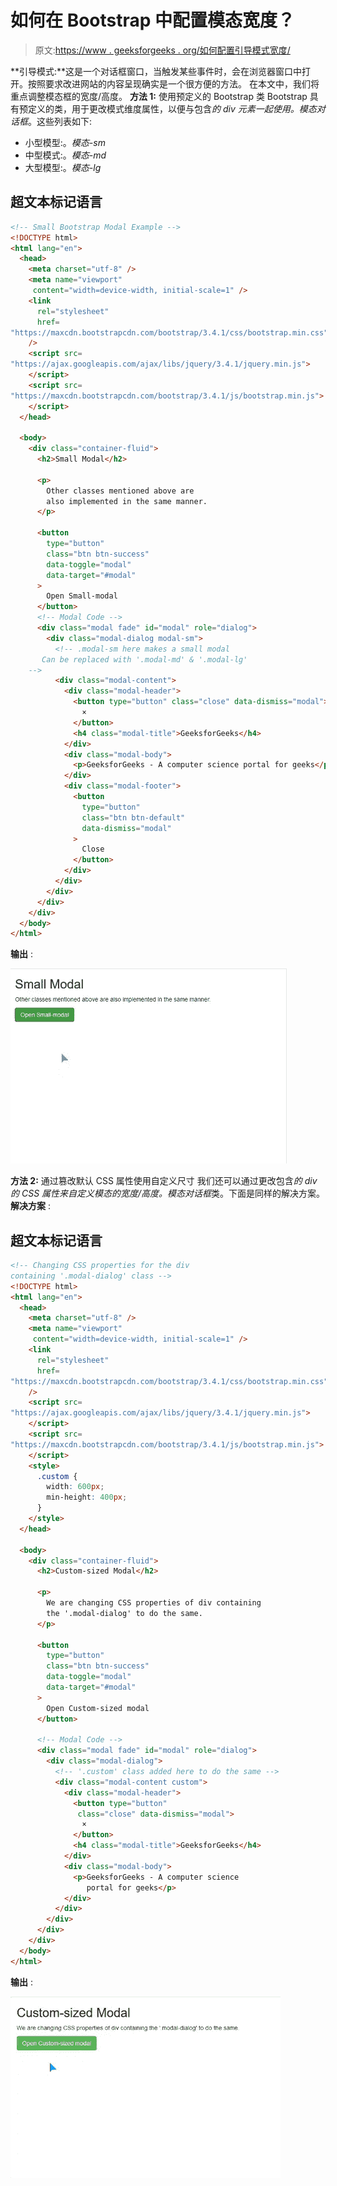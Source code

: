 # 如何在 Bootstrap 中配置模态宽度？

> 原文:[https://www . geeksforgeeks . org/如何配置引导模式宽度/](https://www.geeksforgeeks.org/how-to-configure-modal-width-in-bootstrap/)

**引导模式:**这是一个对话框窗口，当触发某些事件时，会在浏览器窗口中打开。按照要求改进网站的内容呈现确实是一个很方便的方法。
在本文中，我们将重点调整模态框的宽度/高度。
**方法 1:** 使用预定义的 Bootstrap 类
Bootstrap 具有预定义的类，用于更改模式维度属性，以便与包含*的 div 元素一起使用。模态对话框*。这些列表如下:

*   小型模型:。*模态-sm*
*   中型模式:。*模态-md*
*   大型模型:。*模态-lg*

## 超文本标记语言

```html
<!-- Small Bootstrap Modal Example -->
<!DOCTYPE html>
<html lang="en">
  <head>
    <meta charset="utf-8" />
    <meta name="viewport" 
     content="width=device-width, initial-scale=1" />
    <link
      rel="stylesheet"
      href=
"https://maxcdn.bootstrapcdn.com/bootstrap/3.4.1/css/bootstrap.min.css"
    />
    <script src=
"https://ajax.googleapis.com/ajax/libs/jquery/3.4.1/jquery.min.js">
    </script>
    <script src=
"https://maxcdn.bootstrapcdn.com/bootstrap/3.4.1/js/bootstrap.min.js">
    </script>
  </head>

  <body>
    <div class="container-fluid">
      <h2>Small Modal</h2>

      <p>
        Other classes mentioned above are 
        also implemented in the same manner.
      </p>

      <button
        type="button"
        class="btn btn-success"
        data-toggle="modal"
        data-target="#modal"
      >
        Open Small-modal
      </button>
      <!-- Modal Code -->
      <div class="modal fade" id="modal" role="dialog">
        <div class="modal-dialog modal-sm">
          <!-- .modal-sm here makes a small modal
       Can be replaced with '.modal-md' & '.modal-lg'
    -->
          <div class="modal-content">
            <div class="modal-header">
              <button type="button" class="close" data-dismiss="modal">
                ×
              </button>
              <h4 class="modal-title">GeeksforGeeks</h4>
            </div>
            <div class="modal-body">
              <p>GeeksforGeeks - A computer science portal for geeks</p>
            </div>
            <div class="modal-footer">
              <button
                type="button"
                class="btn btn-default"
                data-dismiss="modal"
              >
                Close
              </button>
            </div>
          </div>
        </div>
      </div>
    </div>
  </body>
</html>
```

**输出** :

![](img/175bd2b39ff19d597f97160c42df74ad.png)

**方法 2:** 通过篡改默认 CSS 属性使用自定义尺寸
我们还可以通过更改包含*的 div 的 CSS 属性来自定义模态的宽度/高度。模态对话框*类。下面是同样的解决方案。
**解决方案** :

## 超文本标记语言

```html
<!-- Changing CSS properties for the div 
containing '.modal-dialog' class -->
<!DOCTYPE html>
<html lang="en">
  <head>
    <meta charset="utf-8" />
    <meta name="viewport" 
     content="width=device-width, initial-scale=1" />
    <link
      rel="stylesheet"
      href=
"https://maxcdn.bootstrapcdn.com/bootstrap/3.4.1/css/bootstrap.min.css"
    />
    <script src=
"https://ajax.googleapis.com/ajax/libs/jquery/3.4.1/jquery.min.js">
    </script>
    <script src=
"https://maxcdn.bootstrapcdn.com/bootstrap/3.4.1/js/bootstrap.min.js">
    </script>
    <style>
      .custom {
        width: 600px;
        min-height: 400px;
      }
    </style>
  </head>

  <body>
    <div class="container-fluid">
      <h2>Custom-sized Modal</h2>

      <p>
        We are changing CSS properties of div containing 
        the '.modal-dialog' to do the same.
      </p>

      <button
        type="button"
        class="btn btn-success"
        data-toggle="modal"
        data-target="#modal"
      >
        Open Custom-sized modal
      </button>

      <!-- Modal Code -->
      <div class="modal fade" id="modal" role="dialog">
        <div class="modal-dialog">
          <!-- '.custom' class added here to do the same -->
          <div class="modal-content custom">
            <div class="modal-header">
              <button type="button" 
               class="close" data-dismiss="modal">
                ×
              </button>
              <h4 class="modal-title">GeeksforGeeks</h4>
            </div>
            <div class="modal-body">
              <p>GeeksforGeeks - A computer science 
                 portal for geeks</p>
            </div>
          </div>
        </div>
      </div>
    </div>
  </body>
</html>
```

**输出** :

![](img/9f07e7d3f2a56d5c6f7d962ee49662f9.png)